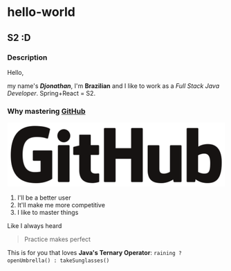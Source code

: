 # hello-world

## S2 :D

### Description

Hello,

my name's __*Djonathan*__, I'm __Brazilian__ and I like to work as a *Full Stack Java Developer*.
Spring+React = S2.

### Why mastering [GitHub](http://github.com)

![GitHub Logo](/GitHub.png)

1. I'll be a better user
1. It'll make me more competitive
1. I like to master things

Like I always heard
> Practice makes perfect

This is for you that loves __Java's Ternary Operator__: `raining ? openUmbrella() : takeSunglasses()`
